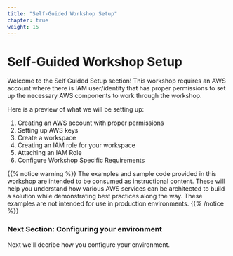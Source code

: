 ```yaml
---
title: "Self-Guided Workshop Setup"
chapter: true
weight: 15
---
```


# Self-Guided Workshop Setup
Welcome to the Self Guided Setup section! This workshop requires an AWS account where there is IAM user/identity that has proper permissions to set up the necessary AWS components to work through the workshop.

Here is a preview of what we will be setting up:

<ol>
    <li>Creating an AWS account with proper permissions</li>
    <li>Setting up AWS keys</li>
    <li>Create a workspace</li>
    <li>Creating an IAM role for your workspace</li>
    <li>Attaching an IAM Role</li>
    <li>Configure Workshop Specific Requirements</li>
</ol>

{{% notice warning %}}
The examples and sample code provided in this workshop are intended to be consumed as instructional content. These will help you understand how various AWS services can be architected to build a solution while demonstrating best practices along the way. These examples are not intended for use in production environments.
{{% /notice %}}

### Next Section: Configuring your environment
Next we'll decribe how you configure your environment.
